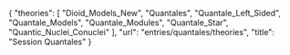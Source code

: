 {
    "theories": [
        "Dioid_Models_New",
        "Quantales",
        "Quantale_Left_Sided",
        "Quantale_Models",
        "Quantale_Modules",
        "Quantale_Star",
        "Quantic_Nuclei_Conuclei"
    ],
    "url": "entries/quantales/theories",
    "title": "Session Quantales"
}
